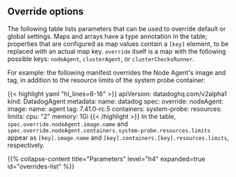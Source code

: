## Override options

The following table lists parameters that can be used to override default or global settings. Maps and arrays have a type annotation in the table; properties that are configured as map values contain a `[key]` element, to be replaced with an actual map key. `override` itself is a map with the following possible keys: `nodeAgent`, `clusterAgent`, or `clusterChecksRunner`. 

For example: the following manifest overrides the Node Agent's image and tag, in addition to the resource limits of the system probe container:

{{< highlight yaml "hl_lines=6-16" >}}
apiVersion: datadoghq.com/v2alpha1
kind: DatadogAgent
metadata:
  name: datadog
spec:
  override:
    nodeAgent:
      image:
        name: agent
        tag: 7.41.0-rc.5
      containers:
        system-probe:
          resources:
            limits:
              cpu: "2"
              memory: 1Gi
{{< /highlight >}}
In the table, `spec.override.nodeAgent.image.name` and `spec.override.nodeAgent.containers.system-probe.resources.limits` appear as `[key].image.name` and `[key].containers.[key].resources.limits`, respectively.

{{% collapse-content title="Parameters" level="h4" expanded=true id="overrides-list" %}}